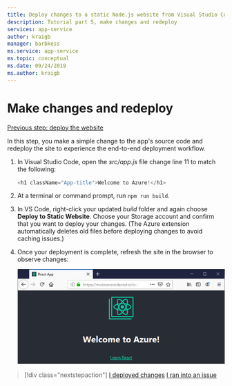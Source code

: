 ```yaml
---
title: Deploy changes to a static Node.js website from Visual Studio Code
description: Tutorial part 5, make changes and redeploy
services: app-service
author: kraigb
manager: barbkess
ms.service: app-service
ms.topic: conceptual
ms.date: 09/24/2019
ms.author: kraigb
---
```


# Make changes and redeploy

[Previous step: deploy the website](tutorial-vscode-static-website-node-04.md)

In this step, you make a simple change to the app's source code and redeploy the site to experience the end-to-end deployment workflow.

1. In Visual Studio Code, open the *src/app.js* file change line 11 to match the following:

    ```js
    <h1 className="App-title">Welcome to Azure!</h1>
    ```

1. At a terminal or command prompt, run `npm run build`.

1. In VS Code, right-click your updated *build* folder and again choose **Deploy to Static Website**. Choose your Storage account and confirm that you want to deploy your changes. (The Azure extension automatically deletes old files before deploying changes to avoid caching issues.)

1. Once your deployment is complete, refresh the site in the browser to observe changes:

    ![Changes in the app after redeployment](media/static-website/updated-azure-app.png)

> [!div class="nextstepaction"]
> [I deployed changes](tutorial-vscode-static-website-node-06.md) [I ran into an issue](https://www.research.net/r/PWZWZ52?tutorial=node-deployment-staticwebsite&step=code-change)
